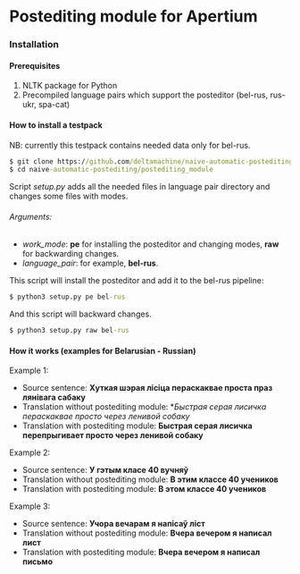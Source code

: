 Postediting module for Apertium
===================================

### Installation

#### Prerequisites
1. NLTK package for Python
2. Precompiled language pairs which support the posteditor (bel-rus, rus-ukr, spa-cat)

#### How to install a testpack
NB: currently this testpack contains needed data only for bel-rus.

```cmd
$ git clone https://github.com/deltamachine/naive-automatic-postediting.git
$ cd naive-automatic-postediting/postediting_module
```

Script _setup.py_ adds all the needed files in language pair directory and changes some files with modes.

###### Arguments:

* _work_mode_: **pe** for installing the posteditor and changing modes, **raw** for backwarding changes.
* _language_pair_: for example, **bel-rus**.

This script will install the posteditor and add it to the bel-rus pipeline:

```cmd
$ python3 setup.py pe bel-rus
```

And this script will backward changes.

```cmd
$ python3 setup.py raw bel-rus
```
#### How it works (examples for Belarusian - Russian)

Example 1:

* Source sentence: **Xуткая шэрая лісіца пераскаквае проста праз лянівага сабаку**
* Translation without postediting module: **Быстрая серая лисичка *пераскаквае просто через ленивой собаку**
* Translation with postediting module: **Быстрая серая лисичка перепрыгивает просто через ленивой собаку**

Example 2:

* Source sentence: **У гэтым класе 40 вучняў**
* Translation without postediting module: **В этим классе 40 учеников**
* Translation with postediting module: **В этом классе 40 учеников**

Example 3:

* Source sentence: **Учора вечарам я напісаў ліст**
* Translation without postediting module: **Вчера вечером я написал лист**
* Translation with postediting module: **Вчера вечером я написал письмо**
